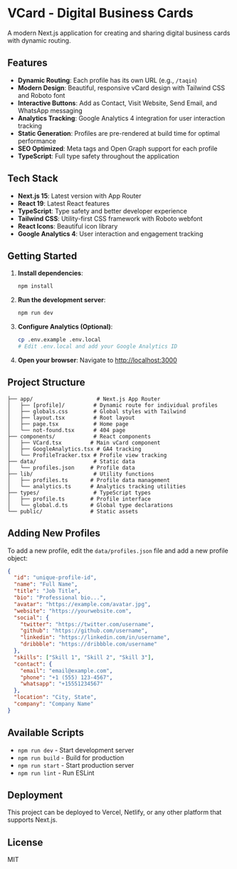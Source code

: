 # VCard - Digital Business Cards

A modern Next.js application for creating and sharing digital business cards with dynamic routing.

## Features

- **Dynamic Routing**: Each profile has its own URL (e.g., `/taqin`)
- **Modern Design**: Beautiful, responsive vCard design with Tailwind CSS and Roboto font
- **Interactive Buttons**: Add as Contact, Visit Website, Send Email, and WhatsApp messaging
- **Analytics Tracking**: Google Analytics 4 integration for user interaction tracking
- **Static Generation**: Profiles are pre-rendered at build time for optimal performance
- **SEO Optimized**: Meta tags and Open Graph support for each profile
- **TypeScript**: Full type safety throughout the application

## Tech Stack

- **Next.js 15**: Latest version with App Router
- **React 19**: Latest React features
- **TypeScript**: Type safety and better developer experience
- **Tailwind CSS**: Utility-first CSS framework with Roboto webfont
- **React Icons**: Beautiful icon library
- **Google Analytics 4**: User interaction and engagement tracking

## Getting Started

1. **Install dependencies**:
   ```bash
   npm install
   ```

2. **Run the development server**:
   ```bash
   npm run dev
   ```

3. **Configure Analytics (Optional)**:
   ```bash
   cp .env.example .env.local
   # Edit .env.local and add your Google Analytics ID
   ```

4. **Open your browser**:
   Navigate to [http://localhost:3000](http://localhost:3000)

## Project Structure

```
├── app/                    # Next.js App Router
│   ├── [profile]/         # Dynamic route for individual profiles
│   ├── globals.css        # Global styles with Tailwind
│   ├── layout.tsx         # Root layout
│   ├── page.tsx           # Home page
│   └── not-found.tsx      # 404 page
├── components/            # React components
│   ├── VCard.tsx         # Main vCard component
│   ├── GoogleAnalytics.tsx # GA4 tracking
│   └── ProfileTracker.tsx # Profile view tracking
├── data/                  # Static data
│   └── profiles.json     # Profile data
├── lib/                   # Utility functions
│   ├── profiles.ts       # Profile data management
│   └── analytics.ts      # Analytics tracking utilities
├── types/                 # TypeScript types
│   ├── profile.ts        # Profile interface
│   └── global.d.ts       # Global type declarations
└── public/               # Static assets
```

## Adding New Profiles

To add a new profile, edit the `data/profiles.json` file and add a new profile object:

```json
{
  "id": "unique-profile-id",
  "name": "Full Name",
  "title": "Job Title",
  "bio": "Professional bio...",
  "avatar": "https://example.com/avatar.jpg",
  "website": "https://yourwebsite.com",
  "social": {
    "twitter": "https://twitter.com/username",
    "github": "https://github.com/username",
    "linkedin": "https://linkedin.com/in/username",
    "dribbble": "https://dribbble.com/username"
  },
  "skills": ["Skill 1", "Skill 2", "Skill 3"],
  "contact": {
    "email": "email@example.com",
    "phone": "+1 (555) 123-4567",
    "whatsapp": "+15551234567"
  },
  "location": "City, State",
  "company": "Company Name"
}
```

## Available Scripts

- `npm run dev` - Start development server
- `npm run build` - Build for production
- `npm run start` - Start production server
- `npm run lint` - Run ESLint

## Deployment

This project can be deployed to Vercel, Netlify, or any other platform that supports Next.js.

## License

MIT